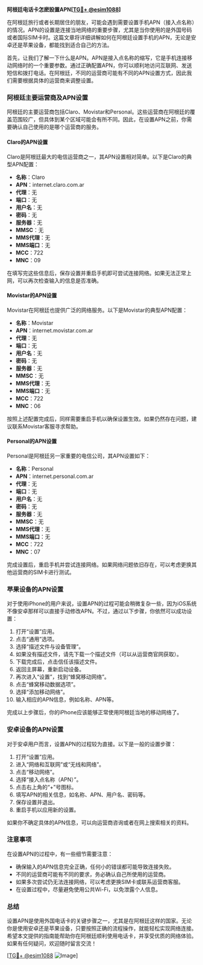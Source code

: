**阿根廷电话卡怎麽設置APN[[TG💪+ @esim1088](https://t.me/s/esim1088)]**

在阿根廷旅行或者长期居住的朋友，可能会遇到需要设置手机APN（接入点名称）的情况。APN的设置是连接当地网络的重要步骤，尤其是当你使用的是外国号码或者国际SIM卡时。这篇文章将详细讲解如何在阿根廷设置手机的APN，无论是安卓还是苹果设备，都能找到适合自己的方法。

首先，让我们了解一下什么是APN。APN是接入点名称的缩写，它是手机连接移动网络时的一个重要参数。通过正确配置APN，你可以顺利地访问互联网、发送短信和拨打电话。在阿根廷，不同的运营商可能有不同的APN设置方式，因此我们需要根据具体的运营商来调整设置。

### 阿根廷主要运营商及APN设置

阿根廷的主要运营商包括Claro、Movistar和Personal。这些运营商在阿根廷的覆盖范围较广，但具体到某个区域可能会有所不同。因此，在设置APN之前，你需要确认自己使用的是哪个运营商的服务。

#### Claro的APN设置
Claro是阿根廷最大的电信运营商之一，其APN设置相对简单。以下是Claro的典型APN配置：

- **名称**：Claro
- **APN**：internet.claro.com.ar
- **代理**：无
- **端口**：无
- **用户名**：无
- **密码**：无
- **服务器**：无
- **MMSC**：无
- **MMS代理**：无
- **MMS端口**：无
- **MCC**：722
- **MNC**：09

在填写完这些信息后，保存设置并重启手机即可尝试连接网络。如果无法正常上网，可以再次检查输入的信息是否准确。

#### Movistar的APN设置
Movistar在阿根廷也提供广泛的网络服务。以下是Movistar的典型APN配置：

- **名称**：Movistar
- **APN**：internet.movistar.com.ar
- **代理**：无
- **端口**：无
- **用户名**：无
- **密码**：无
- **服务器**：无
- **MMSC**：无
- **MMS代理**：无
- **MMS端口**：无
- **MCC**：722
- **MNC**：06

按照上述配置完成后，同样需要重启手机以确保设置生效。如果仍然存在问题，建议联系Movistar客服寻求帮助。

#### Personal的APN设置
Personal是阿根廷另一家重要的电信公司，其APN设置如下：

- **名称**：Personal
- **APN**：internet.personal.com.ar
- **代理**：无
- **端口**：无
- **用户名**：无
- **密码**：无
- **服务器**：无
- **MMSC**：无
- **MMS代理**：无
- **MMS端口**：无
- **MCC**：722
- **MNC**：07

完成设置后，重启手机并尝试连接网络。如果网络问题依旧存在，可以考虑更换其他运营商的SIM卡进行测试。

### 苹果设备的APN设置

对于使用iPhone的用户来说，设置APN的过程可能会稍微复杂一些，因为iOS系统不像安卓那样可以直接手动修改APN。不过，通过以下步骤，你依然可以成功设置：

1. 打开“设置”应用。
2. 点击“通用”选项。
3. 选择“描述文件与设备管理”。
4. 如果没有描述文件，请先下载一个描述文件（可以从运营商官网获取）。
5. 下载完成后，点击信任该描述文件。
6. 返回主屏幕，重新启动设备。
7. 再次进入“设置”，找到“蜂窝移动网络”。
8. 点击“蜂窝移动数据选项”。
9. 选择“添加移动网络”。
10. 输入相应的APN信息，例如名称、APN等。

完成以上步骤后，你的iPhone应该能够正常使用阿根廷当地的移动网络了。

### 安卓设备的APN设置

对于安卓用户而言，设置APN的过程较为直接。以下是一般的设置步骤：

1. 打开“设置”应用。
2. 进入“网络和互联网”或“无线和网络”。
3. 点击“移动网络”。
4. 选择“接入点名称（APN）”。
5. 点击右上角的“+”号图标。
6. 填写APN的相关信息，如名称、APN、用户名、密码等。
7. 保存设置并退出。
8. 重启手机以应用新的设置。

如果你不确定具体的APN信息，可以向运营商咨询或者在网上搜索相关的资料。

### 注意事项

在设置APN的过程中，有一些细节需要注意：

- 确保输入的APN信息完全正确，任何小的错误都可能导致连接失败。
- 不同的运营商可能有不同的要求，务必确认自己所使用的运营商。
- 如果多次尝试仍无法连接网络，可以考虑更换SIM卡或联系运营商客服。
- 在设置过程中，尽量避免使用公共Wi-Fi，以免泄露个人信息。

### 总结

设置APN是使用外国电话卡的关键步骤之一，尤其是在阿根廷这样的国家。无论你是使用安卓还是苹果设备，只要按照正确的流程操作，就能轻松实现网络连接。希望本文提供的指南能帮助你在阿根廷顺利使用电话卡，并享受优质的网络体验。如果有任何疑问，欢迎随时留言交流！

[[TG💪+ @esim1088](https://t.me/s/esim1088) ![Image](https://i.postimg.cc/4NQfJmqS/Snipaste-2025-05-13-00-14-12.png)]